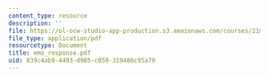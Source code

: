 ```yaml
---
content_type: resource
description: ''
file: https://ol-ocw-studio-app-production.s3.amazonaws.com/courses/21m-734-lighting-design-for-the-theatre-fall-2003/839c4ab94493d985c059319486c95a79_emo_response.pdf
file_type: application/pdf
resourcetype: Document
title: emo_response.pdf
uid: 839c4ab9-4493-d985-c059-319486c95a79
---
```

